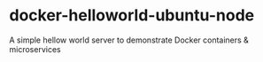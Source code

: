 # docker-helloworld-ubuntu-node
A simple hellow world server to demonstrate Docker containers &amp; microservices

